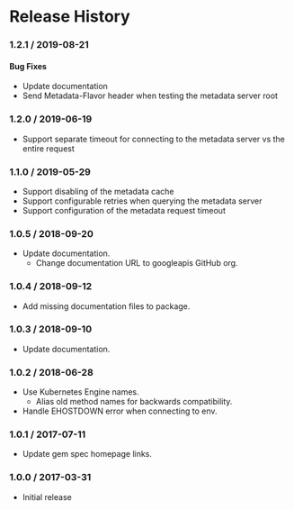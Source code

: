 # Release History

### 1.2.1 / 2019-08-21

#### Bug Fixes

* Update documentation
* Send Metadata-Flavor header when testing the metadata server root

### 1.2.0 / 2019-06-19

* Support separate timeout for connecting to the metadata server vs the entire request

### 1.1.0 / 2019-05-29

* Support disabling of the metadata cache
* Support configurable retries when querying the metadata server
* Support configuration of the metadata request timeout

### 1.0.5 / 2018-09-20

* Update documentation.
  * Change documentation URL to googleapis GitHub org.

### 1.0.4 / 2018-09-12

* Add missing documentation files to package.

### 1.0.3 / 2018-09-10

* Update documentation.

### 1.0.2 / 2018-06-28

* Use Kubernetes Engine names.
  * Alias old method names for backwards compatibility.
* Handle EHOSTDOWN error when connecting to env.

### 1.0.1 / 2017-07-11

* Update gem spec homepage links.

### 1.0.0 / 2017-03-31

* Initial release
